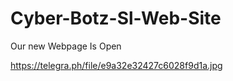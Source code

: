 # Cyber-Botz-Sl-Web-Site
Our new Webpage Is Open

https://telegra.ph/file/e9a32e32427c6028f9d1a.jpg
